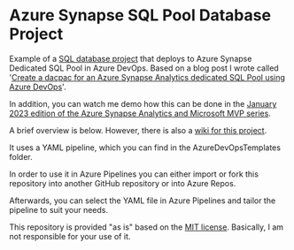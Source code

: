 # Azure Synapse SQL Pool Database Project

Example of a [SQL database project](https://learn.microsoft.com/en-us/sql/tools/sql-database-projects/sql-database-projects?view=sql-server-ver16&WT.mc_id=DP-MVP-5004032%3Fview%3Dsql-server-ver16) that deploys to Azure Synapse Dedicated SQL Pool in Azure DevOps. Based on a blog post I wrote called '[Create a dacpac for an Azure Synapse Analytics dedicated SQL Pool using Azure DevOps](https://bit.ly/3HQOfFp)'.

In addition, you can watch me demo how this can be done in the [January 2023 edition of the Azure Synapse Analytics and Microsoft MVP series](https://www.youtube.com/watch?v=Dcpd4Z783Zs).

A brief overview is below. However, there is also a [wiki for this project](https://github.com/kevchant/AzureDevOps-AzureSynapseSQLPool/wiki).

It uses a YAML pipeline, which you can find in the AzureDevOpsTemplates folder.

In order to use it in Azure Pipelines you can either import or fork this repository into another GitHub repository or into Azure Repos.

Afterwards, you can select the YAML file in Azure Pipelines and tailor the pipeline to suit your needs.

This repository is provided "as is" based on the [MIT license](https://opensource.org/licenses/MIT). Basically, I am not responsible for your use of it.
